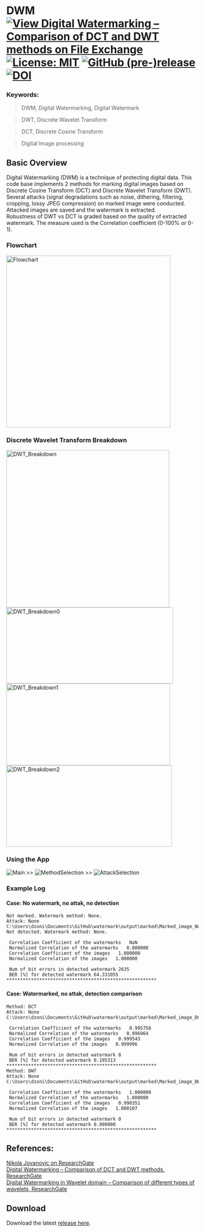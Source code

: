 # DWM [![View Digital Watermarking – Comparison of DCT and DWT methods on File Exchange](https://www.mathworks.com/matlabcentral/images/matlab-file-exchange.svg)](https://www.mathworks.com/matlabcentral/fileexchange/78790-digital-watermarking-comparison-of-dct-and-dwt-methods) [![License: MIT](https://img.shields.io/badge/License-MIT-blue.svg)](https://github.com/etfovac/watermark/blob/master/LICENSE) [![GitHub (pre-)release](https://img.shields.io/badge/releases--yellow.svg)](https://github.com/etfovac/watermark/releases) [![DOI](https://zenodo.org/badge/DOI/10.5281/zenodo.5279679.svg)](https://doi.org/10.5281/zenodo.5279679)  

### Keywords:

> DWM,	Digital Watermarking, Digital Watermark

> DWT,	Discrete Wavelet Transform

> DCT,	Discrete Cosine Transform

> Digital Image processing


## Basic Overview  
Digital Watermarking (DWM) is a technique of protecting digital data. This code base implements 2 methods for marking digital images based on Discrete Cosine Transform (DCT) and Discrete Wavelet Transform (DWT).  
Several attacks (signal degradations such as noise, dithering, filtering, cropping, lossy JPEG compression) on marked image were conducted. Attacked images are saved and the watermark is extracted.  
Robustness of DWT vs DCT is graded based on the quality of extracted watermark. The measure used is the Correlation coefficient (0-100% or 0-1). 

### Flowchart  
<img src="./graphics/Flowchart_ENG.png" alt="Flowchart" width="430" height="450">  

### Discrete Wavelet Transform Breakdown  
<img src="./graphics/DWT_Breakdown.png" alt="DWT_Breakdown" width="427" height="412"> <img src="./graphics/DWT_Breakdown0.png" alt="DWT_Breakdown0" width="437" height="199">  
<img src="./graphics/DWT_Breakdown1.png" alt="DWT_Breakdown1" width="429" height="214"> <img src="./graphics/DWT_Breakdown2.png" alt="DWT_Breakdown2" width="434" height="213">  

### Using the App  
<img src="./graphics/Main.png" alt="Main"> >> <img src="./graphics/MethodSelection.png" alt="MethodSelection"> >> <img src="./graphics/AttackSelection.png" alt="AttackSelection">  

### Example Log  
#### Case: No watermark, no attak, no detection
```
Not marked. Watermark method: None.
Attack: None
C:\Users\dzoni\Documents\GitHub\watermark\output\marked\Marked_image_None.tif
Not detected. Watermark method: None.

 Correlation Coefficient of the watermarks   NaN
 Normalized Correlation of the watermarks   0.000000
 Correlation Coefficient of the images   1.000000
 Normalized Correlation of the images   1.000000  

 Num of bit errors in detected watermark 2635   
 BER [%] for detected watermark 64.331055  
*******************************************************
```
#### Case: Watermarked, no attak, detection comparison
```
Method: DCT
Attack: None
C:\Users\dzoni\Documents\GitHub\watermark\output\marked\Marked_image_DCT.tif

 Correlation Coefficient of the watermarks   0.995758
 Normalized Correlation of the watermarks   0.996964
 Correlation Coefficient of the images   0.999543
 Normalized Correlation of the images   0.999996  

 Num of bit errors in detected watermark 8   
 BER [%] for detected watermark 0.195313  
*******************************************************
Method: DWT
Attack: None
C:\Users\dzoni\Documents\GitHub\watermark\output\marked\Marked_image_DWT.tif

 Correlation Coefficient of the watermarks   1.000000
 Normalized Correlation of the watermarks   1.000000
 Correlation Coefficient of the images   0.998351
 Normalized Correlation of the images   1.000107  

 Num of bit errors in detected watermark 0   
 BER [%] for detected watermark 0.000000  
*******************************************************
```

## References:  
<a href="https://www.researchgate.net/profile/Nikola_Jovanovic9">Nikola Jovanovic on ResearchGate</a>  
<a href="https://www.researchgate.net/publication/343385316_Digital_Watermarking_-_Comparison_of_DCT_and_DWT_methods">Digital Watermarking – Comparison of DCT and DWT methods, ResearchGate</a>  
<a href="https://www.researchgate.net/publication/343385676_Digital_Watermarking_in_Wavelet_domain_-_Comparison_of_different_types_of_wavelets">Digital Watermarking in Wavelet domain – Comparison of different types of wavelets, ResearchGate</a>

## Download
Download the latest [release here][0].

[0]: https://github.com/etfovac/watermark/releases
